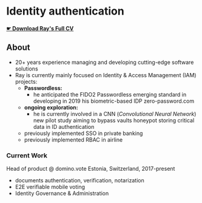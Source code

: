 # Identity authentication 

#### [ ☛ Download **Ray's Full CV**](https://bit.ly/raysume-onepage)

## About
- 20+ years experience managing and developing cutting-edge software solutions
- Ray is currently mainly focused on Identity & Access Management (IAM) projects: 
  - **Passwordless:** 
    - he anticipated the FIDO2 Passwordless emerging standard in developing in 2019 his biometric-based IDP zero-password.com
  - **ongoing exploration:** 
    - he is currently involved in a CNN (_Convolutional Neural Network_) new pilot study aiming to bypass vaults honeypot storing critical data in ID authentication
  - previously implemented SSO in private banking
  - previously implemented RBAC in airline

### Current Work
Head of product @ domino.vote  Estonia, Switzerland, 2017-present
- documents authentication, verification, notarization
- E2E verifiable mobile voting 
- Identity Governance & Administration
